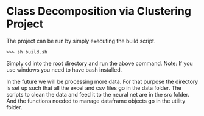 # Class Decomposition via Clustering Project

The project can be run by simply executing the build script.

	>>> sh build.sh

Simply cd into the root directory and run the above command.
Note: If you use windows you need to have bash installed.

In the future we will be processing more data. For that purpose the directory is set up such that all the excel and csv files go in the data folder. The scripts to clean the data and feed it to the neural net are in the src folder. And the functions needed to manage dataframe objects go in the utility folder.
